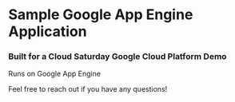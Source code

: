 # Sample Google App Engine Application

### Built for a Cloud Saturday Google Cloud Platform Demo

Runs on Google App Engine

Feel free to reach out if you have any questions!